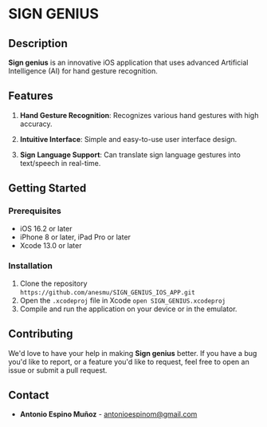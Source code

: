 # SIGN GENIUS

## Description
**Sign genius** is an innovative iOS application that uses advanced Artificial Intelligence (AI) for hand gesture recognition.

## Features
1. **Hand Gesture Recognition**: Recognizes various hand gestures with high accuracy.

2. **Intuitive Interface**: Simple and easy-to-use user interface design.

3. **Sign Language Support**: Can translate sign language gestures into text/speech in real-time.

## Getting Started

### Prerequisites
- iOS 16.2 or later
- iPhone 8 or later, iPad Pro or later
- Xcode 13.0 or later

### Installation
1. Clone the repository
    ``` https://github.com/anesmu/SIGN_GENIUS_IOS_APP.git ```
2. Open the `.xcodeproj` file in Xcode
    ```open SIGN_GENIUS.xcodeproj```
3. Compile and run the application on your device or in the emulator.

## Contributing
We'd love to have your help in making **Sign genius** better. If you have a bug you'd like to report, or a feature you'd like to request, feel free to open an issue or submit a pull request.

## Contact
- **Antonio Espino Muñoz** - antonioespinom@gmail.com
